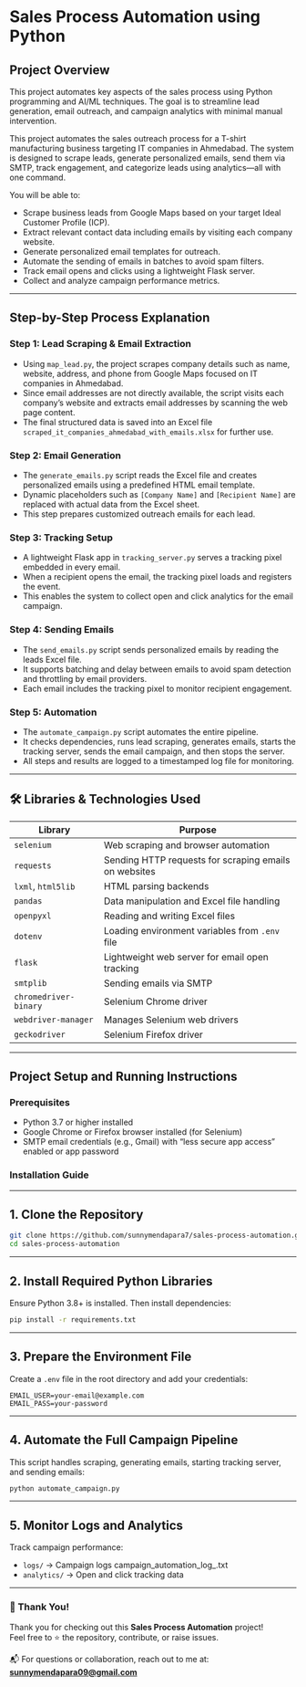 # Sales Process Automation using Python 

## Project Overview
This project automates key aspects of the sales process using Python programming and AI/ML techniques. The goal is to streamline lead generation, email outreach, and campaign analytics with minimal manual intervention.

This project automates the sales outreach process for a T-shirt manufacturing business targeting IT companies in Ahmedabad. The system is designed to scrape leads, generate personalized emails, send them via SMTP, track engagement, and categorize leads using analytics—all with one command.

You will be able to:
- Scrape business leads from Google Maps based on your target Ideal Customer Profile (ICP).
- Extract relevant contact data including emails by visiting each company website.
- Generate personalized email templates for outreach.
- Automate the sending of emails in batches to avoid spam filters.
- Track email opens and clicks using a lightweight Flask server.
- Collect and analyze campaign performance metrics.

---

## Step-by-Step Process Explanation

### Step 1: Lead Scraping & Email Extraction
- Using `map_lead.py`, the project scrapes company details such as name, website, address, and phone from Google Maps focused on IT companies in Ahmedabad.
- Since email addresses are not directly available, the script visits each company’s website and extracts email addresses by scanning the web page content.
- The final structured data is saved into an Excel file `scraped_it_companies_ahmedabad_with_emails.xlsx` for further use.

### Step 2: Email Generation
- The `generate_emails.py` script reads the Excel file and creates personalized emails using a predefined HTML email template.
- Dynamic placeholders such as `[Company Name]` and `[Recipient Name]` are replaced with actual data from the Excel sheet.
- This step prepares customized outreach emails for each lead.

### Step 3: Tracking Setup
- A lightweight Flask app in `tracking_server.py` serves a tracking pixel embedded in every email.
- When a recipient opens the email, the tracking pixel loads and registers the event.
- This enables the system to collect open and click analytics for the email campaign.

### Step 4: Sending Emails
- The `send_emails.py` script sends personalized emails by reading the leads Excel file.
- It supports batching and delay between emails to avoid spam detection and throttling by email providers.
- Each email includes the tracking pixel to monitor recipient engagement.

### Step 5: Automation
- The `automate_campaign.py` script automates the entire pipeline.
- It checks dependencies, runs lead scraping, generates emails, starts the tracking server, sends the email campaign, and then stops the server.
- All steps and results are logged to a timestamped log file for monitoring.

---

## 🛠️ Libraries & Technologies Used

| Library               | Purpose                                                  |
|-----------------------|----------------------------------------------------------|
| `selenium`            | Web scraping and browser automation                      |
| `requests`            | Sending HTTP requests for scraping emails on websites    |
| `lxml`, `html5lib`    | HTML parsing backends                                    |
| `pandas`              | Data manipulation and Excel file handling                |
| `openpyxl`            | Reading and writing Excel files                          |
| `dotenv`              | Loading environment variables from `.env` file           |
| `flask`               | Lightweight web server for email open tracking           |
| `smtplib`             | Sending emails via SMTP                                  |
| `chromedriver-binary` | Selenium Chrome driver                                   |
| `webdriver-manager`   | Manages Selenium web drivers                             |
| `geckodriver`         | Selenium Firefox driver                                  |

---

## Project Setup and Running Instructions

### Prerequisites
- Python 3.7 or higher installed
- Google Chrome or Firefox browser installed (for Selenium)
- SMTP email credentials (e.g., Gmail) with “less secure app access” enabled or app password


### Installation Guide

---

## 1. Clone the Repository

```bash
git clone https://github.com/sunnymendapara7/sales-process-automation.git
cd sales-process-automation
```

---

## 2. Install Required Python Libraries

Ensure Python 3.8+ is installed. Then install dependencies:

```bash
pip install -r requirements.txt
```

---

## 3. Prepare the Environment File

Create a `.env` file in the root directory and add your credentials:

```env
EMAIL_USER=your-email@example.com
EMAIL_PASS=your-password
```

---

## 4. Automate the Full Campaign Pipeline

This script handles scraping, generating emails, starting tracking server, and sending emails:

```bash
python automate_campaign.py
```

---

## 5. Monitor Logs and Analytics

Track campaign performance:

- `logs/` → Campaign logs campaign_automation_log_<timestamp>.txt
- `analytics/` → Open and click tracking data

---

### 🙌 Thank You!

Thank you for checking out this **Sales Process Automation** project!  
Feel free to ⭐️ the repository, contribute, or raise issues.

📬 For questions or collaboration, reach out to me at:  
**sunnymendapara09@gmail.com**

